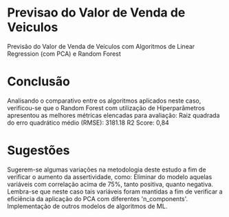 # Previsao do Valor de Venda de Veiculos
Previsão do Valor de Venda de Veículos com Algoritmos de Linear Regression (com PCA) e Random Forest

# Conclusão
Analisando o comparativo entre os algoritmos aplicados neste caso, verificou-se que o Random Forest com utilização de Hiperparâmetros apresentou as melhores métricas elencadas para avaliação:
Raiz quadrada do erro quadrático médio (RMSE): 3181.18
R2 Score: 0,84

# Sugestões
Sugerem-se algumas variações na metodologia deste estudo a fim de verificar o aumento da assertividade, como:
Eliminar do modelo aquelas variáveis com correlação acima de 75%, tanto positiva, quanto negativa. Lembra-se que neste caso tais variáveis foram mantidas a fim de verificar a eficiência da aplicação do PCA com diferentes 'n_components'.
Implementação de outros modelos de algoritmos de ML.
